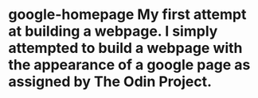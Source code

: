# google-homepage My first attempt at building a webpage. I simply attempted to build a webpage with the appearance of a google page as assigned by The Odin Project.
